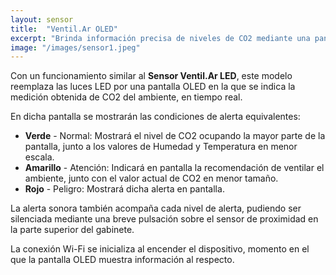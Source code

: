 ```yaml
---
layout: sensor
title:  "Ventil.Ar OLED"
excerpt: "Brinda información precisa de niveles de CO2 mediante una pantalla OLED."
image: "/images/sensor1.jpeg"
---
```


<p>
Con un funcionamiento similar al <b>Sensor Ventil.Ar LED</b>, este modelo reemplaza las luces LED por una pantalla OLED en la que se indica la medición obtenida de CO2 del ambiente, en tiempo real.
</p>
<p>
En dicha pantalla se mostrarán las condiciones de alerta equivalentes:
<ul>
<li><b>Verde</b> - Normal: Mostrará el nivel de CO2 ocupando la mayor parte de la pantalla, junto a los valores de Humedad y Temperatura en menor escala.</li>
<li><b>Amarillo</b> - Atención: Indicará en pantalla la recomendación de ventilar el ambiente, junto con el valor actual de CO2 en menor tamaño.</li>
<li><b>Rojo</b> - Peligro: Mostrará dicha alerta en pantalla.</li>
</ul>
</p>
<p>
La alerta sonora también acompaña cada nivel de alerta, pudiendo ser silenciada mediante una breve pulsación sobre el sensor de proximidad en la parte superior del gabinete.
</p>
<p>
La conexión Wi-Fi se inicializa al encender el dispositivo, momento en el que la pantalla OLED muestra información al respecto.
</p>